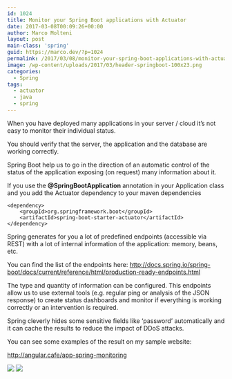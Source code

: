 ```yaml
---
id: 1024
title: Monitor your Spring Boot applications with Actuator
date: 2017-03-08T00:09:26+00:00
author: Marco Molteni
layout: post
main-class: 'spring'
guid: https://marco.dev/?p=1024
permalink: /2017/03/08/monitor-your-spring-boot-applications-with-actuator/
image: /wp-content/uploads/2017/03/header-springboot-100x23.png
categories:
  - Spring
tags:
  - actuator
  - java
  - spring
---
```

When you have deployed many applications in your server / cloud it&#8217;s not easy to monitor their individual status.

You should verify that the server, the application and the database are working correctly.

Spring Boot help us to go in the direction of an automatic control of the status of the application exposing (on request) many information about it.

If you use the **@SpringBootApplication** annotation in your Application class and you add the Actuator dependency to your maven dependencies

    <dependency>
        <groupId>org.springframework.boot</groupId>
        <artifactId>spring-boot-starter-actuator</artifactId>
    </dependency>
    

Spring generates for you a lot of predefined endpoints (accessible via REST) with a lot of internal information of the application: memory, beans, etc.

You can find the list of the endpoints here: <http://docs.spring.io/spring-boot/docs/current/reference/html/production-ready-endpoints.html>

The type and quantity of information can be configured. This endpoints allow us to use external tools (e.g. regular ping or analysis of the JSON response) to create status dashboards and monitor if everything is working correctly or an intervention is required.

Spring cleverly hides some sensitive fields like &#8216;password&#8217; automatically and it can cache the results to reduce the impact of DDoS attacks.

You can see some examples of the result on my sample website:

<http://angular.cafe/app-spring-monitoring>

<img class="alignnone size-full wp-image-1022" src="{{site.baseurl}}/assets/img/uploads/2017/03/monitoring_2.png?resize=106%2C138" data-recalc-dims="1" />

<img class="alignnone size-full wp-image-1023" src="{{site.baseurl}}/assets/img/uploads/2017/03/monitoring_1.png?resize=300%2C475" data-recalc-dims="1" />
